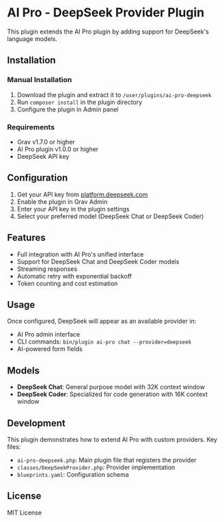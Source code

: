 # AI Pro - DeepSeek Provider Plugin

This plugin extends the AI Pro plugin by adding support for DeepSeek's language models.

## Installation

### Manual Installation

1. Download the plugin and extract it to `/user/plugins/ai-pro-deepseek`
2. Run `composer install` in the plugin directory
3. Configure the plugin in Admin panel

### Requirements

- Grav v1.7.0 or higher
- AI Pro plugin v1.0.0 or higher
- DeepSeek API key

## Configuration

1. Get your API key from [platform.deepseek.com](https://platform.deepseek.com)
2. Enable the plugin in Grav Admin
3. Enter your API key in the plugin settings
4. Select your preferred model (DeepSeek Chat or DeepSeek Coder)

## Features

- Full integration with AI Pro's unified interface
- Support for DeepSeek Chat and DeepSeek Coder models
- Streaming responses
- Automatic retry with exponential backoff
- Token counting and cost estimation

## Usage

Once configured, DeepSeek will appear as an available provider in:
- AI Pro admin interface
- CLI commands: `bin/plugin ai-pro chat --provider=deepseek`
- AI-powered form fields

## Models

- **DeepSeek Chat**: General purpose model with 32K context window
- **DeepSeek Coder**: Specialized for code generation with 16K context window

## Development

This plugin demonstrates how to extend AI Pro with custom providers. Key files:

- `ai-pro-deepseek.php`: Main plugin file that registers the provider
- `classes/DeepSeekProvider.php`: Provider implementation
- `blueprints.yaml`: Configuration schema

## License

MIT License